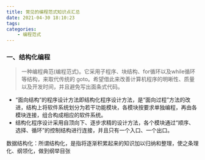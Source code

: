 ```yaml
---
title: 常见的编程范式知识点汇总
date: 2021-04-30 18:10:23
tags:
categories:
	- 编程范式
---
```


### 一、结构化编程

> 一种编程典范(编程范式)。它采用子程序、块结构、for循环以及while循环等结构，来取代传统的 goto。希望借此来改善计算机程序的明晰性、质量以及开发时间，并且避免写出面条式代码。

- “面向结构”的程序设计方法即结构化程序设计方法，是“面向过程”方法的改进，结构上将软件系统划分为若干功能模块，各模块按要求单独编程，再由各模块连接，组合构成相应的软件系统。
- 结构化程序设计采用自顶向下、逐步求精的设计方法，各个模块通过“顺序、选择、循环”的控制结构进行连接，并且只有一个入口、一个出口。

数据结构化：所谓结构化，是指将逐渐积累起来的知识加以归纳和整理，使之条理化、纲领化，做到纲举目张

